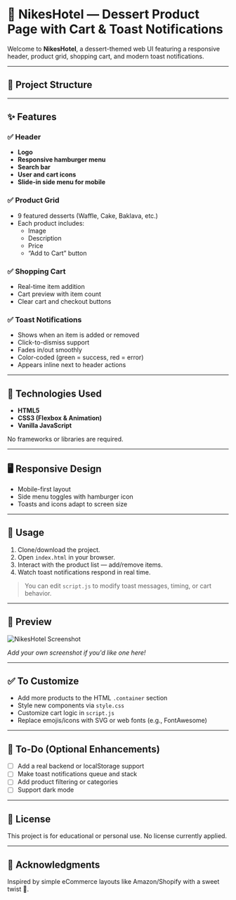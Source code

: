 # 🏨 NikesHotel — Dessert Product Page with Cart & Toast Notifications

Welcome to **NikesHotel**, a dessert-themed web UI featuring a responsive header, product grid, shopping cart, and modern toast notifications.

---

## 📁 Project Structure


---

## ✨ Features

### ✅ Header
- **Logo**
- **Responsive hamburger menu**
- **Search bar**
- **User and cart icons**
- **Slide-in side menu for mobile**

### ✅ Product Grid
- 9 featured desserts (Waffle, Cake, Baklava, etc.)
- Each product includes:
  - Image
  - Description
  - Price
  - “Add to Cart” button

### ✅ Shopping Cart
- Real-time item addition
- Cart preview with item count
- Clear cart and checkout buttons

### ✅ Toast Notifications
- Shows when an item is added or removed
- Click-to-dismiss support
- Fades in/out smoothly
- Color-coded (green = success, red = error)
- Appears inline next to header actions

---

## 🧠 Technologies Used

- **HTML5**
- **CSS3 (Flexbox & Animation)**
- **Vanilla JavaScript**

No frameworks or libraries are required.

---

## 🖥️ Responsive Design

- Mobile-first layout
- Side menu toggles with hamburger icon
- Toasts and icons adapt to screen size

---

## 🚀 Usage

1. Clone/download the project.
2. Open `index.html` in your browser.
3. Interact with the product list — add/remove items.
4. Watch toast notifications respond in real time.

> You can edit `script.js` to modify toast messages, timing, or cart behavior.

---

## 📸 Preview

![NikesHotel Screenshot](./assets/images/preview.png)

*Add your own screenshot if you'd like one here!*

---

## ✅ To Customize

- Add more products to the HTML `.container` section
- Style new components via `style.css`
- Customize cart logic in `script.js`
- Replace emojis/icons with SVG or web fonts (e.g., FontAwesome)

---

## 📌 To-Do (Optional Enhancements)

- [ ] Add a real backend or localStorage support
- [ ] Make toast notifications queue and stack
- [ ] Add product filtering or categories
- [ ] Support dark mode

---

## 📄 License

This project is for educational or personal use. No license currently applied.

---

## 🙌 Acknowledgments

Inspired by simple eCommerce layouts like Amazon/Shopify with a sweet twist 🍰.
